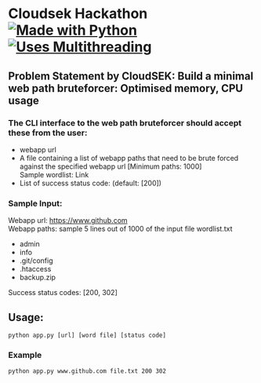 # Cloudsek Hackathon [![Made with Python](https://img.shields.io/badge/python-3.5.2%20|%203.8.0-grey?style=for-the-badge&labelColor=yellow&logo=python)](https://www.python.org/)   [![Uses Multithreading](https://img.shields.io/badge/Uses-Multi%20threading-grey?style=for-the-badge&labelColor=blue)](https://www.python.org/)

## Problem Statement by CloudSEK: Build a minimal web path bruteforcer: Optimised memory, CPU usage

### The CLI interface to the web path bruteforcer should accept these from the user:
<ul> <li>webapp url</li>
<li>A file containing a list of webapp paths that need to be brute forced against the specified webapp url [Minimum paths: 1000]<br>
Sample wordlist: Link </li>
<li>List of success status code: (default: [200])</li>
</ul>
<h3> Sample Input:</h3>

Webapp url: https://www.github.com<br>
Webapp paths: sample 5 lines out of 1000 of the input file wordlist.txt
<ul><li>admin</li>
<li>info</li>
<li> .git/config</li>
<li> .htaccess </li>
<li>backup.zip
</li></ul>

Success status codes: [200, 302]

## Usage:
```
python app.py [url] [word file] [status code]
```

### Example
```
python app.py www.github.com file.txt 200 302
```
